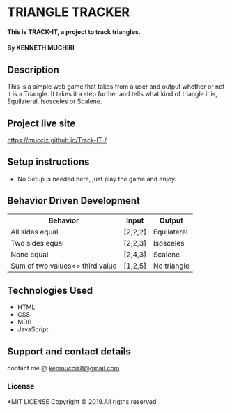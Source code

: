 # TRIANGLE TRACKER
#### This is TRACK-IT, a project to track triangles.
#### By **KENNETH MUCHIRI**

## Description
This is a simple web game that takes from a user and output whether or not it is a Triangle. It takes it a step further and tells what kind of triangle it is, Equilateral, Isosceles or Scalene.
## Project live site
 https://mucciz.github.io/Track-IT-/
## Setup instructions
* No Setup is needed here, just play the game and enjoy.
## Behavior Driven Development
<table>
   <tr>
     <th>Behavior</th>
     <th>Input</th>
     <th>Output</th>
   </tr>
   <tr>
       <td>All sides equal</td>
       <td>[2,2,2]</td>
       <td>Equilateral</td>
   </tr>
   <tr>
       <td>Two sides equal</td>
       <td>[2,2,3]</td>
       <td>Isosceles</td>
   </tr>
   <tr>
       <td>None equal</td>
       <td>[2,4,3]</td>
       <td>Scalene</td>
   </tr>
   <tr>
       <td>Sum of two values<= third value </td>
       <td>[1,2,5]</td>
       <td>No triangle</td>
   </tr>
</table>

## Technologies Used
* HTML
* CSS
* MDB
* JavaScript
## Support and contact details
contact me @ kenmucciz8@gmail.com
### License
*MIT LICENSE
Copyright &copy; 2019.All rigths reserved
